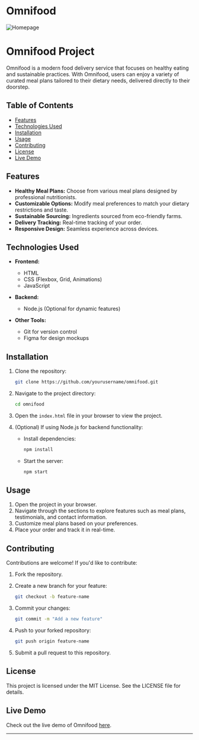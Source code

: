 # Omnifood

![Homepage](img/Onimfood%20screenshot.png)

# Omnifood Project

Omnifood is a modern food delivery service that focuses on healthy eating and sustainable practices. With Omnifood, users can enjoy a variety of curated meal plans tailored to their dietary needs, delivered directly to their doorstep.

## Table of Contents

- [Features](#features)
- [Technologies Used](#technologies-used)
- [Installation](#installation)
- [Usage](#usage)
- [Contributing](#contributing)
- [License](#license)
- [Live Demo](#live-demo)

## Features

- **Healthy Meal Plans:** Choose from various meal plans designed by professional nutritionists.
- **Customizable Options:** Modify meal preferences to match your dietary restrictions and taste.
- **Sustainable Sourcing:** Ingredients sourced from eco-friendly farms.
- **Delivery Tracking:** Real-time tracking of your order.
- **Responsive Design:** Seamless experience across devices.

## Technologies Used

- **Frontend:**

  - HTML
  - CSS (Flexbox, Grid, Animations)
  - JavaScript

- **Backend:**

  - Node.js (Optional for dynamic features)

- **Other Tools:**
  - Git for version control
  - Figma for design mockups

## Installation

1. Clone the repository:

   ```bash
   git clone https://github.com/yourusername/omnifood.git
   ```

2. Navigate to the project directory:

   ```bash
   cd omnifood
   ```

3. Open the `index.html` file in your browser to view the project.

4. (Optional) If using Node.js for backend functionality:
   - Install dependencies:
     ```bash
     npm install
     ```
   - Start the server:
     ```bash
     npm start
     ```

## Usage

1. Open the project in your browser.
2. Navigate through the sections to explore features such as meal plans, testimonials, and contact information.
3. Customize meal plans based on your preferences.
4. Place your order and track it in real-time.

## Contributing

Contributions are welcome! If you'd like to contribute:

1. Fork the repository.
2. Create a new branch for your feature:

   ```bash
   git checkout -b feature-name
   ```

3. Commit your changes:

   ```bash
   git commit -m "Add a new feature"
   ```

4. Push to your forked repository:

   ```bash
   git push origin feature-name
   ```

5. Submit a pull request to this repository.

## License

This project is licensed under the MIT License. See the LICENSE file for details.

## Live Demo

Check out the live demo of Omnifood [here](https://your-live-demo-link.com).

---
